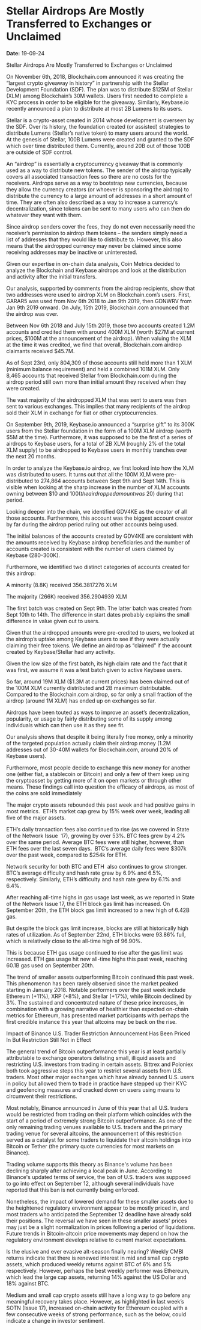 # Stellar Airdrops Are Mostly Transferred to Exchanges or Unclaimed

**Date:** 19-09-24

Stellar Airdrops Are Mostly Transferred to Exchanges or Unclaimed

On November 6th, 2018, Blockchain.com announced it was creating the “largest crypto giveaway in history” in partnership with the Stellar Development Foundation (SDF). The plan was to distribute $125M of Stellar (XLM) among Blockchain’s 30M wallets. Users first needed to complete a KYC process in order to be eligible for the giveaway. Similarly, Keybase.io recently announced a plan to distribute at most 2B Lumens to its users.

Stellar is a crypto-asset created in 2014 whose development is overseen by the SDF. Over its history, the foundation created (or assisted) strategies to distribute Lumens (Stellar’s native token) to many users around the world. At the genesis of Stellar, 100B Lumens were created and granted to the SDF which over time distributed them. Currently, around 20B out of those 100B are outside of SDF control.

An “airdrop” is essentially a cryptocurrency giveaway that is commonly used as a way to distribute new tokens. The sender of the airdrop typically covers all associated transaction fees so there are no costs for the receivers. Airdrops serve as a way to bootstrap new currencies, because they allow the currency creators (or whoever is sponsoring the airdrop) to distribute the currency to a large amount of addresses in a short amount of time. They are often also described as a way to increase a currency’s decentralization, since tokens can be sent to many users who can then do whatever they want with them.

Since airdrop senders cover the fees, they do not even necessarily need the receiver’s permission to airdrop them tokens – the senders simply need a list of addresses that they would like to distribute to. However, this also means that the airdropped currency may never be claimed since some receiving addresses may be inactive or uninterested.

Given our expertise in on-chain data analysis, Coin Metrics decided to analyze the Blockchain and Keybase airdrops and look at the distribution and activity after the initial transfers.

Our analysis, supported by comments from the airdrop recipients, show that two addresses were used to airdrop XLM on Blockchain.com’s users. First, GARAR5 was used from Nov 6th 2018 to Jan 9th 2019, then GDNWRV from Jan 9th 2019 onward. On July, 15th 2019, Blockchain.com announced that the airdrop was over.

Between Nov 6th 2018 and July 15th 2019, those two accounts created 1.2M accounts and credited them with around 400M XLM (worth $27M at current prices, $100M at the announcement of the airdrop). When valuing the XLM at the time it was credited, we find that overall, Blockchain.com airdrop claimants received $45.7M.

As of Sept 23rd, only 804,309 of those accounts still held more than 1 XLM (minimum balance requirement) and held a combined 101M XLM. Only 8,465 accounts that received Stellar from Blockchain.com during the airdrop period still own more than initial amount they received when they were created.

The vast majority of the airdropped XLM that was sent to users was then sent to various exchanges. This implies that many recipients of the airdrop sold their XLM in exchange for fiat or other cryptocurrencies.

On September 9th, 2019, Keybase.io announced a “surprise gift” to its 300K users from the Stellar foundation in the form of a 100M XLM airdrop (worth $5M at the time). Furthermore, it was supposed to be the first of a series of airdrops to Keybase users, for a total of 2B XLM (roughly 2% of the total XLM supply) to be airdropped to Keybase users in monthly tranches over the next 20 months.

In order to analyze the Keybase.io airdrop, we first looked into how the XLM was distributed to users. It turns out that all the 100M XLM were pre-distributed to 274,864 accounts between Sept 9th and Sept 14th. This is visible when looking at the sharp increase in the number of XLM accounts owning between $10 and $100 (the airdropped amount was ~$20) during that period.

Looking deeper into the chain, we identified GDV4KE as the creator of all those accounts. Furthermore, this account was the biggest account creator by far during the airdrop period ruling out other accounts being used.

The initial balances of the accounts created by GDV4KE are consistent with the amounts received by Keybase airdrop beneficiaries and the number of accounts created is consistent with the number of users claimed by Keybase (280-300K).

Furthermore, we identified two distinct categories of accounts created for this airdrop:

A minority (8.8K) received 356.3817276 XLM

The majority (266K) received 356.2904939 XLM

The first batch was created on Sept 9th. The latter batch was created from Sept 10th to 14th. The difference in start dates probably explains the small difference in value given out to users.

Given that the airdropped amounts were pre-credited to users, we looked at the airdrop’s uptake among Keybase users to see if they were actually claiming their free tokens. We define an airdrop as “claimed” if the account created by Keybase/Stellar had any activity.

Given the low size of the first batch, its high claim rate and the fact that it was first, we assume it was a test batch given to active Keybase users.

So far, around 19M XLM ($1.3M at current prices) has been claimed out of the 100M XLM currently distributed and 2B maximum distributable. Compared to the Blockchain.com airdrop, so far only a small fraction of the airdrop (around 1M XLM) has ended up on exchanges so far.

Airdrops have been touted as ways to improve an asset’s decentralization, popularity, or usage by fairly distributing some of its supply among individuals which can then use it as they see fit.

Our analysis shows that despite it being literally free money, only a minority of the targeted population actually claim their airdrop money (1.2M addresses out of 30-40M wallets for Blockchain.com, around 20% of Keybase users).

Furthermore, most people decide to exchange this new money for another one (either fiat, a stablecoin or Bitcoin) and only a few of them keep using the cryptoasset by getting more of it on open markets or through other means. These findings call into question the efficacy of airdrops, as most of the coins are sold immediately

The major crypto assets rebounded this past week and had positive gains in most metrics.  ETH’s market cap grew by 15% week over week, leading all five of the major assets.

ETH’s daily transaction fees also continued to rise (as we covered in State of the Network Issue  17), growing by over 53%.  BTC fees grew by 4.2% over the same period. Average BTC fees were still higher, however, than ETH fees over the last seven days.  BTC’s average daily fees were $307k over the past week,  compared to $254k for ETH.

Network security for both BTC and ETH  also continues to grow stronger. BTC’s average difficulty and hash rate grew by 6.9% and 6.5%, respectively. Similarly, ETH’s difficulty and hash rate grew by 6.1% and 6.4%.

After reaching all-time highs in gas usage last week, as we reported in State of the Network Issue 17, the ETH block gas limit has increased. On September 20th, the ETH block gas limit increased to a new high of 6.42B gas.

But despite the block gas limit increase, blocks are still at historically high rates of utilization. As of September 22nd, ETH blocks were 93.86% full, which is relatively close to the all-time high of 96.90%.

This is because ETH gas usage continued to rise after the gas limit was increased. ETH gas usage hit new all-time highs this past week, reaching 60.1B gas used on September 20th.

The trend of smaller assets outperforming Bitcoin continued this past week. This phenomenon has been rarely observed since the market peaked starting in January 2018. Notable performers over the past week include Ethereum (+11%), XRP (+8%), and Stellar (+17%), while Bitcoin declined by 3%. The sustained and concentrated nature of these price increases, in combination with a growing narrative of healthier than expected on-chain metrics for Ethereum, has presented market participants with perhaps the first credible instance this year that altcoins may be back on the rise.

Impact of Binance U.S. Trader Restriction Announcement Has Been Priced In But Restriction Still Not in Effect

The general trend of Bitcoin outperformance this year is at least partially attributable to exchange operators delisting small, illiquid assets and restricting U.S. investors from trading in certain assets. Bittrex and Poloniex both took aggressive steps this year to restrict several assets from U.S. traders. Most other major exchanges which have already banned U.S. users in policy but allowed them to trade in practice have stepped up their KYC and geofencing measures and cracked down on users using means to circumvent their restrictions.

Most notably, Binance announced in June of this year that all U.S. traders would be restricted from trading on their platform which coincides with the start of a period of extremely strong Bitcoin outperformance. As one of the only remaining trading venues available to U.S. traders and the primary trading venue for several altcoins, the announcement of this restriction served as a catalyst for some traders to liquidate their altcoin holdings into Bitcoin or Tether (the primary quote currencies for most markets on Binance).

Trading volume supports this theory as Binance's volume has been declining sharply after achieving a local peak in June. According to Binance's updated terms of service, the ban of U.S. traders was supposed to go into effect on September 12, although several individuals have reported that this ban is not currently being enforced.

Nonetheless, the impact of lowered demand for these smaller assets due to the heightened regulatory environment appear to be mostly priced in, and most traders who anticipated the September 12 deadline have already sold their positions. The reversal we have seen in these smaller assets' prices may just be a slight normalization in prices following a period of liquidations. Future trends in Bitcoin-altcoin price movements may depend on how the regulatory environment develops relative to current market expectations.

Is the elusive and ever evasive alt-season finally nearing? Weekly CMBI returns indicate that there is renewed interest in mid and small cap crypto assets, which produced weekly returns against BTC of 6% and 5% respectively. However, perhaps the best weekly performer was Ethereum, which lead the large cap assets, returning 14% against the US Dollar and 18% against BTC.

Medium and small cap crypto assets still have a long way to go before any meaningful recovery takes place. However, as highlighted in last week’s SOTN (Issue 17), increased on-chain activity for Ethereum coupled with a few consecutive weeks of strong performance, such as the below, could indicate a change in investor sentiment.